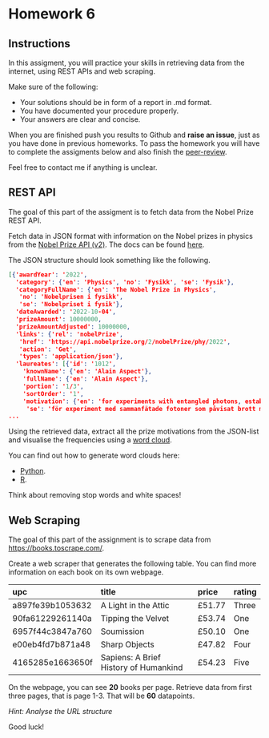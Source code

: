 # Homework 6

## Instructions

In this assigment, you will practice your skills in retrieving data from the
internet, using REST APIs and web scraping.

Make sure of the following:
- Your solutions should be in form of a report in .md format.
- You have documented your procedure properly. 
- Your answers are clear and concise.

When you are finished push you results to Github and **raise an issue**, just as you
have done in previous homeworks. To pass the homework you will have to complete
the assigments below and also finish the [peer-review](/homework/#peer-review).

Feel free to contact me if anything is unclear.

## REST API

The goal of this part of the assigment is to fetch data from the Nobel Prize REST API. 

Fetch data in JSON format with information on the Nobel prizes in physics from
the [Nobel Prize API (v2)](https://www.nobelprize.org/about/developer-zone-2/).
The docs can be found
[here](https://app.swaggerhub.com/apis/NobelMedia/NobelMasterData/2.1#/info). 

The JSON structure should look something like the following. 

```JSON
[{'awardYear': '2022',
  'category': {'en': 'Physics', 'no': 'Fysikk', 'se': 'Fysik'},
  'categoryFullName': {'en': 'The Nobel Prize in Physics',
   'no': 'Nobelprisen i fysikk',
   'se': 'Nobelpriset i fysik'},
  'dateAwarded': '2022-10-04',
  'prizeAmount': 10000000,
  'prizeAmountAdjusted': 10000000,
  'links': {'rel': 'nobelPrize',
   'href': 'https://api.nobelprize.org/2/nobelPrize/phy/2022',
   'action': 'Get',
   'types': 'application/json'},
  'laureates': [{'id': '1012',
    'knownName': {'en': 'Alain Aspect'},
    'fullName': {'en': 'Alain Aspect'},
    'portion': '1/3',
    'sortOrder': '1',
    'motivation': {'en': 'for experiments with entangled photons, establishing the violation of Bell inequalities and  pioneering quantum information science',
     'se': 'för experiment med sammanfätade fotoner som påvisat brott mot Bell-olikheter och  banat väg för kvantinformationsvetenskap'},
...
```

Using the retrieved data, extract all the prize motivations from the JSON-list
and visualise the frequencies using a [word
cloud](https://www.google.com/search?sca_esv=587967043&sxsrf=AM9HkKmxdkhgDeU3DzukRx6l8KjyOcuNTQ:1701774400373&q=word+cloud&tbm=isch&source=lnms&sa=X&ved=2ahUKEwiL2vzUk_iCAxU2FxAIHULoAOkQ0pQJegQICxAB&biw=1336&bih=725&dpr=2.2).

You can find out how to generate word clouds here:
- [Python](https://www.geeksforgeeks.org/generating-word-cloud-python/).
- [R](https://lukesingham.com/how-to-make-a-word-cloud-using-r/).

Think about removing stop words and white spaces!

## Web Scraping

The goal of this part of the assignment is to scrape data from https://books.toscrape.com/.

Create a web scraper that generates the following table. You can find more
information on each book on its own webpage.

| upc              | title                                 | price   | rating   |
|:-----------------|:--------------------------------------|:--------|:---------|
| a897fe39b1053632 | A Light in the Attic                  | £51.77  | Three    |
| 90fa61229261140a | Tipping the Velvet                    | £53.74  | One      |
| 6957f44c3847a760 | Soumission                            | £50.10  | One      |
| e00eb4fd7b871a48 | Sharp Objects                         | £47.82  | Four     |
| 4165285e1663650f | Sapiens: A Brief History of Humankind | £54.23  | Five     |

On the webpage, you can see **20** books per page. Retrieve data from first three pages, that
is page 1-3. That will be **60** datapoints. 

*Hint: Analyse the URL structure*

Good luck!
